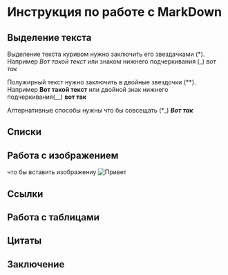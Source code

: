 # Инструкция по работе с MarkDown

## Выделение текста

Выделение текста куривом нужно заключить его звездачками (*). Например *Вот такой текст* или знаком нижнего подчеркивания (_) _вот так_

Полужирный текст нужно заключить в двойные звездочки (**). Например **Вот такой текст** или двойной знак нижнего подчеркивания(__) __вот так__

Алтернативные способы нужны что бы совсещать (*_)  **_Вот так_**

## Списки

## Работа с изображением
что бы вставить изображениу ![Привет](1.jpg)

## Ссылки

## Работа с таблицами

## Цитаты

## Заключение